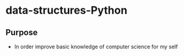 # data-structures-Python

## Purpose
- In order improve basic knowledge of computer science for my self
